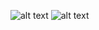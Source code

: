 ![alt text](http://i.imgur.com/rBGpg81.png "You Won alert")
![alt text](http://i.imgur.com/EXgMlAa.png "3X")
